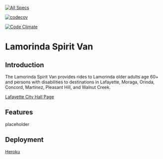 [![All Specs](https://github.com/cs169/lamorinda-spirit-van/actions/workflows/ci.yml/badge.svg)](https://github.com/cs169/lamorinda-spirit-van/actions/workflows/ci.yml)

[![codecov](https://codecov.io/gh/cs169/lamorinda-spirit-van/graph/badge.svg?token=)](https://codecov.io/gh/cs169/lamorinda-spirit-van)

[![Code Climate](https://codeclimate.com/github/cs169/lamorinda-spirit-van.png)](https://codeclimate.com/github/cs169/lamorinda-spirit-van)
# Lamorinda Spirit Van
## Introduction
The Lamorinda Spirit Van provides rides to Lamorinda older adults age 60+ and persons with disabilities to destinations in Lafayette, Moraga, Orinda, Concord, Martinez, Pleasant Hill, and Walnut Creek.

[Lafayette City Hall Page](https://www.lovelafayette.org/city-hall/city-departments/parks-trails-recreation/senior-services/lamorinda-spirit-van)

## Features
placeholder

## Deployment
[Heroku](https://sp25-01-lamorinda-47bdcb4ecf96.herokuapp.com)
